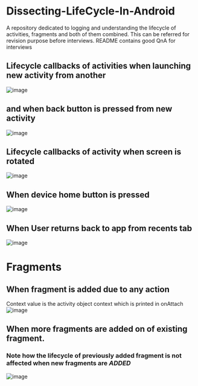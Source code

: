 # Dissecting-LifeCycle-In-Android
A repository dedicated to logging and understanding the lifecycle of activities, fragments and both of them combined. This can be referred for revision purpose before interviews. README contains good QnA for interviews

## Lifecycle callbacks of activities when launching new activity from another
![image](https://user-images.githubusercontent.com/58071934/219962533-cfa0c6e2-0859-4372-80cb-a3f21b17fe11.png)

## and when back button is pressed from new activity
![image](https://user-images.githubusercontent.com/58071934/219965981-9cbf5985-b729-412e-98e2-4739e96986a8.png)


## Lifecycle callbacks of activity when screen is rotated
![image](https://user-images.githubusercontent.com/58071934/219963005-cb98f4ad-e578-41f6-af5f-9676bbde8e96.png)

## When device home button is pressed
![image](https://user-images.githubusercontent.com/58071934/219965709-28e9a0de-3daf-4a04-afa7-1c1ee6adaf1c.png)

## When User returns back to app from recents tab
![image](https://user-images.githubusercontent.com/58071934/219965767-d4ae152a-57ad-4180-8807-e575f71874b3.png)



# Fragments

## When fragment is added due to any action 
Context value is the activity object context which is printed in onAttach
![image](https://user-images.githubusercontent.com/58071934/220451373-6332327f-154b-4d5a-bf98-a208cdb7245d.png)

## When more fragments are added on of existing fragment.
### Note how the lifecycle of previously added fragment is not affected when new fragments are *ADDED*
![image](https://user-images.githubusercontent.com/58071934/220430290-8fca875a-23f6-41bb-bc20-35251bc9c9b5.png)





